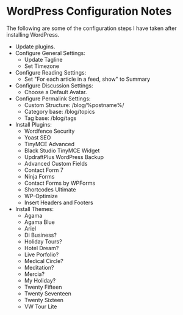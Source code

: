 # WordPress Configuration Notes

The following are some of the configuration steps I have taken after
installing WordPress.

* Update plugins.
* Configure General Settings:
  + Update Tagline
  + Set Timezone
* Configure Reading Settings:
  + Set "For each article in a feed, show" to Summary
* Configure Discussion Settings:
  + Choose a Default Avatar.
* Configure Permalink Settings:
  + Custom Structure: /blog/%postname%/
  + Category base: /blog/topics
  + Tag base: /blog/tags
* Install Plugins:
  + Wordfence Security
  + Yoast SEO
  + TinyMCE Advanced
  + Black Studio TinyMCE Widget
  + UpdraftPlus WordPress Backup
  + Advanced Custom Fields
  + Contact Form 7
  + Ninja Forms
  + Contact Forms by WPForms
  + Shortcodes Ultimate
  + WP-Optimize
  + Insert Headers and Footers
* Install Themes:
  + Agama
  + Agama Blue
  + Ariel
  + Di Business?
  + Holiday Tours?
  + Hotel Dream?
  + Live Porfolio?
  + Medical Circle?
  + Meditation?
  + Mercia?
  + My Holiday?
  + Twenty Fifteen
  + Twenty Seventeen
  + Twenty Sixteen
  + VW Tour Lite
